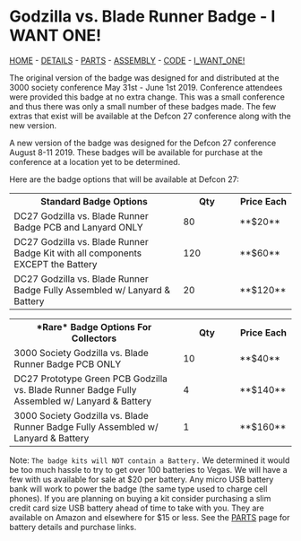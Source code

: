 # Godzilla vs. Blade Runner Badge - I WANT ONE!

[HOME](/) - [DETAILS](3kbadge_details.md) - [PARTS](3kbadge_components.md) - [ASSEMBLY](3kbadge_assembly.md) - [CODE](3kbadge_code.md) - [I_WANT_ONE!](3kbadge_i_want_one.md)

The original version of the badge was designed for and distributed at the 3000 society conference May 31st - June 1st 2019.
Conference attendees were provided this badge at no extra change.
This was a small conference and thus there was only a small number of these badges made.
The few extras that exist will be available at the Defcon 27 conference along with the new version.

A new version of the badge was designed for the Defcon 27 conference August 8-11 2019.
These badges will be available for purchase at the conference at a location yet to be determined.

Here are the badge options that will be available at Defcon 27:

<table>
<tr>
<th width="60%">Standard Badge Options</th>
<th width="20%">Qty</th>
<th width="20%">Price Each</th>
</tr>
<tr>
<td>DC27 Godzilla vs. Blade Runner Badge PCB and Lanyard ONLY</td>
<td>80</td>
<td>**$20**</td>
</tr>
<tr>
<td>DC27 Godzilla vs. Blade Runner Badge Kit with all components EXCEPT the Battery</td>
<td>120</td>
<td>**$60**</td>
</tr>
<tr>
<td>DC27 Godzilla vs. Blade Runner Badge Fully Assembled w/ Lanyard & Battery</td>
<td>20</td>
<td>**$120**</td>
</tr>
</table>

<table>
<tr>
<th width="60%">*Rare* Badge Options For Collectors</th>
<th width="20%">Qty</th>
<th width="20%">Price Each</th>
</tr>
<tr>
<td>3000 Society Godzilla vs. Blade Runner Badge PCB ONLY</td>
<td>10</td>
<td>**$40**</td>
</tr>
<tr>
<td>DC27 Prototype Green PCB Godzilla vs. Blade Runner Badge Fully Assembled w/ Lanyard & Battery</td>
<td>4</td>
<td>**$140**</td>
</tr>
<tr>
<td>3000 Society Godzilla vs. Blade Runner Badge Fully Assembled w/ Lanyard & Battery</td>
<td>1</td>
<td>**$160**</td>
</tr>
</table>

Note: `The badge kits will NOT contain a Battery.`
We determined it would be too much hassle to try to get over 100 batteries to Vegas.
We will have a few with us available for sale at $20 per battery.
Any micro USB battery bank will work to power the badge (the same type used to charge cell phones).
If you are planning on buying a kit consider purchasing a slim credit card size USB battery ahead of time to take with you.
They are available on Amazon and elsewhere for $15 or less.
See the [PARTS](3kbadge_components.md) page for battery details and purchase links.
